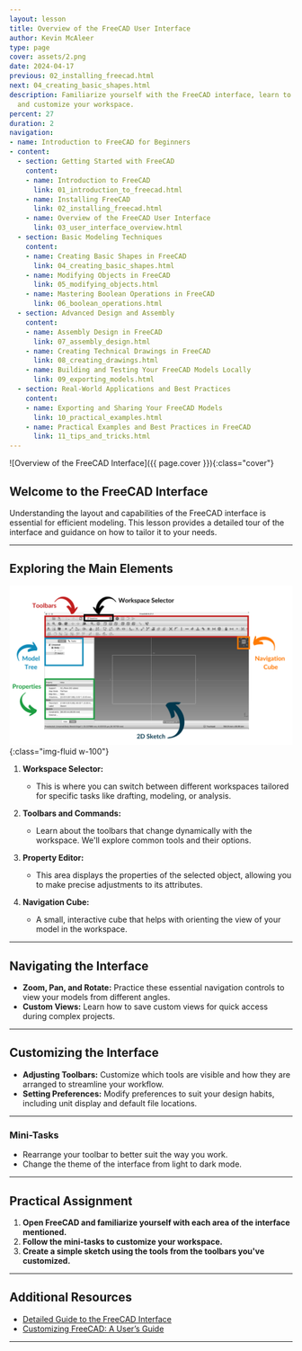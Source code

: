 ```yaml
---
layout: lesson
title: Overview of the FreeCAD User Interface
author: Kevin McAleer
type: page
cover: assets/2.png
date: 2024-04-17
previous: 02_installing_freecad.html
next: 04_creating_basic_shapes.html
description: Familiarize yourself with the FreeCAD interface, learn to navigate efficiently,
  and customize your workspace.
percent: 27
duration: 2
navigation:
- name: Introduction to FreeCAD for Beginners
- content:
  - section: Getting Started with FreeCAD
    content:
    - name: Introduction to FreeCAD
      link: 01_introduction_to_freecad.html
    - name: Installing FreeCAD
      link: 02_installing_freecad.html
    - name: Overview of the FreeCAD User Interface
      link: 03_user_interface_overview.html
  - section: Basic Modeling Techniques
    content:
    - name: Creating Basic Shapes in FreeCAD
      link: 04_creating_basic_shapes.html
    - name: Modifying Objects in FreeCAD
      link: 05_modifying_objects.html
    - name: Mastering Boolean Operations in FreeCAD
      link: 06_boolean_operations.html
  - section: Advanced Design and Assembly
    content:
    - name: Assembly Design in FreeCAD
      link: 07_assembly_design.html
    - name: Creating Technical Drawings in FreeCAD
      link: 08_creating_drawings.html
    - name: Building and Testing Your FreeCAD Models Locally
      link: 09_exporting_models.html
  - section: Real-World Applications and Best Practices
    content:
    - name: Exporting and Sharing Your FreeCAD Models
      link: 10_practical_examples.html
    - name: Practical Examples and Best Practices in FreeCAD
      link: 11_tips_and_tricks.html
---
```



![Overview of the FreeCAD Interface]({{ page.cover }}){:class="cover"}

## Welcome to the FreeCAD Interface

Understanding the layout and capabilities of the FreeCAD interface is essential for efficient modeling. This lesson provides a detailed tour of the interface and guidance on how to tailor it to your needs.

---

## Exploring the Main Elements

![FreeCAD Interface Overview](assets/freecad_ui.png){:class="img-fluid w-100"}

1. **Workspace Selector:**
   - This is where you can switch between different workspaces tailored for specific tasks like drafting, modeling, or analysis.

2. **Toolbars and Commands:**
   - Learn about the toolbars that change dynamically with the workspace. We'll explore common tools and their options.

3. **Property Editor:**
   - This area displays the properties of the selected object, allowing you to make precise adjustments to its attributes.

4. **Navigation Cube:**
   - A small, interactive cube that helps with orienting the view of your model in the workspace.

---

## Navigating the Interface

- **Zoom, Pan, and Rotate:** Practice these essential navigation controls to view your models from different angles.
- **Custom Views:** Learn how to save custom views for quick access during complex projects.

---

## Customizing the Interface

- **Adjusting Toolbars:** Customize which tools are visible and how they are arranged to streamline your workflow.
- **Setting Preferences:** Modify preferences to suit your design habits, including unit display and default file locations.

---

### Mini-Tasks

- Rearrange your toolbar to better suit the way you work.
- Change the theme of the interface from light to dark mode.

---

## Practical Assignment

1. **Open FreeCAD and familiarize yourself with each area of the interface mentioned.**
2. **Follow the mini-tasks to customize your workspace.**
3. **Create a simple sketch using the tools from the toolbars you've customized.**

---

## Additional Resources

- [Detailed Guide to the FreeCAD Interface](https://wiki.freecadweb.org/Interface)
- [Customizing FreeCAD: A User’s Guide](https://www.freecadweb.org/wiki/Customizing_Interface)

---

